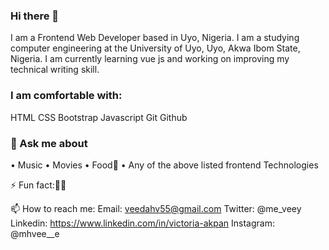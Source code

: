 ### Hi there 👋

<!--
**veedahv/veedahv** is a ✨ _special_ ✨ repository because its `README.md` (this file) appears on your GitHub profile.

Here are some ideas to get you started:

- 🔭 I’m currently working on ...
- 🌱 I’m currently learning ...
- 👯 I’m looking to collaborate on ...
- 🤔 I’m looking for help with ...
- 💬 Ask me about ...
- 📫 How to reach me: ...
- 😄 Pronouns: ...
- ⚡ Fun fact: ...
-->
<!-- Hi there 👋 -->
I am a Frontend Web Developer based in Uyo, Nigeria. I am a studying computer engineering at the University of Uyo, Uyo, Akwa Ibom State, Nigeria. 
I am currently learning vue js and working on improving my technical writing skill.


### I am comfortable with:

HTML
CSS 
Bootstrap 
Javascript 
Git
Github


### 💬 Ask me about
 • Music
 • Movies
 • Food🤭 
 • Any of the above listed frontend Technologies


⚡ Fun fact:🙂🙂


📫 How to reach me:
Email: veedahv55@gmail.com 
Twitter: @me_veey
Linkedin: https://www.linkedin.com/in/victoria-akpan
Instagram: @mhvee__e
